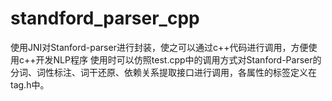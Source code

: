 # standford_parser_cpp
使用JNI对Stanford-parser进行封装，使之可以通过c++代码进行调用，方便使用c++开发NLP程序
使用时可以仿照test.cpp中的调用方式对Stanford-Parser的分词、词性标注、词干还原、依赖关系提取接口进行调用，各属性的标签定义在tag.h中。
